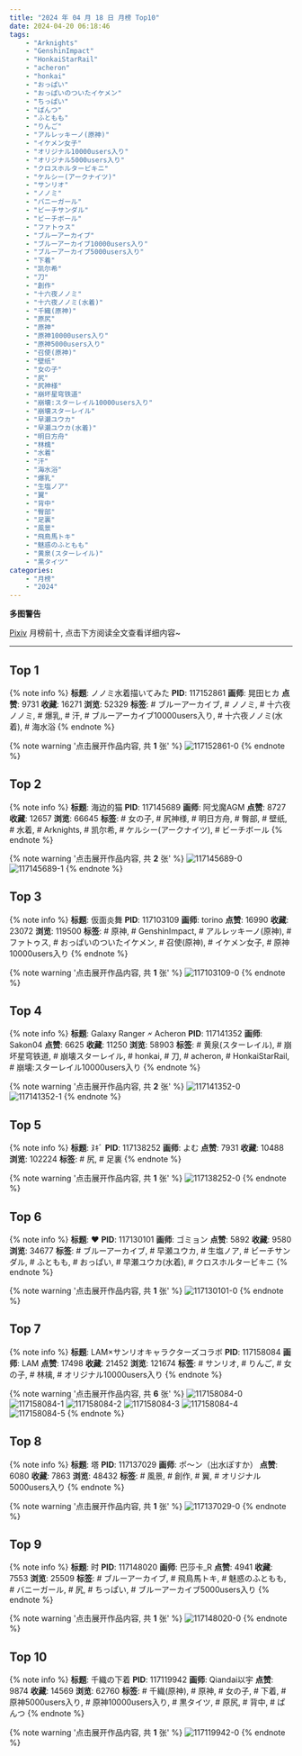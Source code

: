 ```yaml
---
title: "2024 年 04 月 18 日 月榜 Top10"
date: 2024-04-20 06:18:46
tags:
    - "Arknights"
    - "GenshinImpact"
    - "HonkaiStarRail"
    - "acheron"
    - "honkai"
    - "おっぱい"
    - "おっぱいのついたイケメン"
    - "ちっぱい"
    - "ぱんつ"
    - "ふともも"
    - "りんご"
    - "アルレッキーノ(原神)"
    - "イケメン女子"
    - "オリジナル10000users入り"
    - "オリジナル5000users入り"
    - "クロスホルタービキニ"
    - "ケルシー(アークナイツ)"
    - "サンリオ"
    - "ノノミ"
    - "バニーガール"
    - "ビーチサンダル"
    - "ビーチボール"
    - "ファトゥス"
    - "ブルーアーカイブ"
    - "ブルーアーカイブ10000users入り"
    - "ブルーアーカイブ5000users入り"
    - "下着"
    - "凯尔希"
    - "刀"
    - "創作"
    - "十六夜ノノミ"
    - "十六夜ノノミ(水着)"
    - "千織(原神)"
    - "原尻"
    - "原神"
    - "原神10000users入り"
    - "原神5000users入り"
    - "召使(原神)"
    - "壁纸"
    - "女の子"
    - "尻"
    - "尻神様"
    - "崩坏星穹铁道"
    - "崩壊:スターレイル10000users入り"
    - "崩壊スターレイル"
    - "早瀬ユウカ"
    - "早瀬ユウカ(水着)"
    - "明日方舟"
    - "林檎"
    - "水着"
    - "汗"
    - "海水浴"
    - "爆乳"
    - "生塩ノア"
    - "翼"
    - "背中"
    - "臀部"
    - "足裏"
    - "風景"
    - "飛鳥馬トキ"
    - "魅惑のふともも"
    - "黄泉(スターレイル)"
    - "黒タイツ"
categories:
    - "月榜"
    - "2024"
---
```


<i class="fa fa-triangle-exclamation"></i>**多图警告**<i class="fa fa-triangle-exclamation"></i>

[Pixiv](https://www.pixiv.net/) 月榜前十, 点击下方阅读全文查看详细内容~

<!-- more -->

---

## Top 1

{% note info %}
**标题**: ノノミ水着描いてみた
**PID**: 117152861 **画师**: 晃田ヒカ
**点赞**: 9731 **收藏**: 16271 **浏览**: 52329
**标签**: # ブルーアーカイブ, # ノノミ, # 十六夜ノノミ, # 爆乳, # 汗, # ブルーアーカイブ10000users入り, # 十六夜ノノミ(水着), # 海水浴
{% endnote %}

{% note warning '点击展开作品内容, 共 **1** 张' %}
![117152861-0](https://i.pixiv.re/img-original/img/2024/03/22/21/36/25/117152861_p0.jpg)
{% endnote %}

## Top 2

{% note info %}
**标题**: 海边的猫
**PID**: 117145689 **画师**: 阿戈魔AGM
**点赞**: 8727 **收藏**: 12657 **浏览**: 66645
**标签**: # 女の子, # 尻神様, # 明日方舟, # 臀部, # 壁纸, # 水着, # Arknights, # 凯尔希, # ケルシー(アークナイツ), # ビーチボール
{% endnote %}

{% note warning '点击展开作品内容, 共 **2** 张' %}
![117145689-0](https://i.pixiv.re/img-original/img/2024/03/22/17/08/01/117145689_p0.jpg)
![117145689-1](https://i.pixiv.re/img-original/img/2024/03/22/17/08/01/117145689_p1.jpg)
{% endnote %}

## Top 3

{% note info %}
**标题**: 仮面炎舞
**PID**: 117103109 **画师**: torino
**点赞**: 16990 **收藏**: 23072 **浏览**: 119500
**标签**: # 原神, # GenshinImpact, # アルレッキーノ(原神), # ファトゥス, # おっぱいのついたイケメン, # 召使(原神), # イケメン女子, # 原神10000users入り
{% endnote %}

{% note warning '点击展开作品内容, 共 **1** 张' %}
![117103109-0](https://i.pixiv.re/img-original/img/2024/03/21/00/00/43/117103109_p0.jpg)
{% endnote %}

## Top 4

{% note info %}
**标题**: Galaxy Ranger 🗲 Acheron
**PID**: 117141352 **画师**: Sakon04
**点赞**: 6625 **收藏**: 11250 **浏览**: 58903
**标签**: # 黄泉(スターレイル), # 崩坏星穹铁道, # 崩壊スターレイル, # honkai, # 刀, # acheron, # HonkaiStarRail, # 崩壊:スターレイル10000users入り
{% endnote %}

{% note warning '点击展开作品内容, 共 **2** 张' %}
![117141352-0](https://i.pixiv.re/img-original/img/2024/03/22/12/44/18/117141352_p0.jpg)
![117141352-1](https://i.pixiv.re/img-original/img/2024/03/22/12/44/18/117141352_p1.jpg)
{% endnote %}

## Top 5

{% note info %}
**标题**: ﾇｷﾞ
**PID**: 117138252 **画师**: よむ
**点赞**: 7931 **收藏**: 10488 **浏览**: 102224
**标签**: # 尻, # 足裏
{% endnote %}

{% note warning '点击展开作品内容, 共 **1** 张' %}
![117138252-0](https://i.pixiv.re/img-original/img/2024/03/22/09/13/09/117138252_p0.png)
{% endnote %}

## Top 6

{% note info %}
**标题**: ❤
**PID**: 117130101 **画师**: ゴミョン
**点赞**: 5892 **收藏**: 9580 **浏览**: 34677
**标签**: # ブルーアーカイブ, # 早瀬ユウカ, # 生塩ノア, # ビーチサンダル, # ふともも, # おっぱい, # 早瀬ユウカ(水着), # クロスホルタービキニ
{% endnote %}

{% note warning '点击展开作品内容, 共 **1** 张' %}
![117130101-0](https://i.pixiv.re/img-original/img/2024/03/22/00/00/22/117130101_p0.jpg)
{% endnote %}

## Top 7

{% note info %}
**标题**: LAM×サンリオキャラクターズコラボ
**PID**: 117158084 **画师**: LAM
**点赞**: 17498 **收藏**: 21452 **浏览**: 121674
**标签**: # サンリオ, # りんご, # 女の子, # 林檎, # オリジナル10000users入り
{% endnote %}

{% note warning '点击展开作品内容, 共 **6** 张' %}
![117158084-0](https://i.pixiv.re/img-original/img/2024/03/23/00/02/18/117158084_p0.jpg)
![117158084-1](https://i.pixiv.re/img-original/img/2024/03/23/00/02/18/117158084_p1.jpg)
![117158084-2](https://i.pixiv.re/img-original/img/2024/03/23/00/02/18/117158084_p2.jpg)
![117158084-3](https://i.pixiv.re/img-original/img/2024/03/23/00/02/18/117158084_p3.jpg)
![117158084-4](https://i.pixiv.re/img-original/img/2024/03/23/00/02/18/117158084_p4.jpg)
![117158084-5](https://i.pixiv.re/img-original/img/2024/03/23/00/02/18/117158084_p5.jpg)
{% endnote %}

## Top 8

{% note info %}
**标题**: 塔
**PID**: 117137029 **画师**: ポ～ン（出水ぽすか）
**点赞**: 6080 **收藏**: 7863 **浏览**: 48432
**标签**: # 風景, # 創作, # 翼, # オリジナル5000users入り
{% endnote %}

{% note warning '点击展开作品内容, 共 **1** 张' %}
![117137029-0](https://i.pixiv.re/img-original/img/2024/03/22/07/30/03/117137029_p0.jpg)
{% endnote %}

## Top 9

{% note info %}
**标题**: 时
**PID**: 117148020 **画师**: 巴莎卡_R
**点赞**: 4941 **收藏**: 7553 **浏览**: 25509
**标签**: # ブルーアーカイブ, # 飛鳥馬トキ, # 魅惑のふともも, # バニーガール, # 尻, # ちっぱい, # ブルーアーカイブ5000users入り
{% endnote %}

{% note warning '点击展开作品内容, 共 **1** 张' %}
![117148020-0](https://i.pixiv.re/img-original/img/2024/03/22/20/25/08/117148020_p0.jpg)
{% endnote %}

## Top 10

{% note info %}
**标题**: 千織の下着
**PID**: 117119942 **画师**: Qiandai以宇
**点赞**: 9874 **收藏**: 14569 **浏览**: 62760
**标签**: # 千織(原神), # 原神, # 女の子, # 下着, # 原神5000users入り, # 原神10000users入り, # 黒タイツ, # 原尻, # 背中, # ぱんつ
{% endnote %}

{% note warning '点击展开作品内容, 共 **1** 张' %}
![117119942-0](https://i.pixiv.re/img-original/img/2024/03/21/18/15/12/117119942_p0.png)
{% endnote %}
